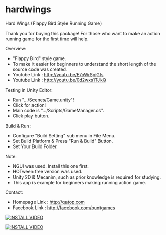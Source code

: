 hardwings
=========

Hard Wings  (Flappy Bird Style Running Game)

Thank you for buying this package!
For those who want to make an action running game for the first time will help.

Overview:
- "Flappy Bird" style game.
- To make it easier for beginners to understand 
  the short length of the source code was created.
- Youtube Link : http://youtu.be/E7oWrSpjGls
- Youtube Link : http://youtu.be/0d2wxs1TJkQ

Testing in Unity Editor: 
- Run ".../Scenes/Game.unity"!
- Click for action!
- Main code is ".../Scripts/GameManager.cs".
- Click play button.

Build & Run :
- Configure "Build Setting" sub menu in File Menu.
- Set Build Platform & Press "Run & Build" Button.
- Set Your Build Folder.

Note:
- NGUI was used. Install this one first.
- HOTween free version was used.
- Unity 2D & Mecanim, such as prior knowledge is required for studying.
- This app is example for beginners making running action game.

Contact:
- Homepage Link : http://qatop.com
- Facebook Link : http://facebook.com/buntgames


[![INSTALL VIDEO](http://img.youtube.com/vi/E7oWrSpjGls/0.jpg)](http://www.youtube.com/watch?v=E7oWrSpjGls)


[![INSTALL VIDEO](http://img.youtube.com/vi/9IcwD9ZB5nM/0.jpg)](http://www.youtube.com/watch?v=9IcwD9ZB5nM)
